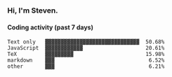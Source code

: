 ### Hi, I'm Steven.

#### Coding activity (past 7 days)
```
Text only   ▓▓▓▓▓▓▓▓▓▓▓▓▓▓▓▓▓▓▓▓▓▓▓▓▓▓▓▓▓▓  50.68%
JavaScript  ▓▓▓▓▓▓▓▓▓▓▓▓                    20.61%
TeX         ▓▓▓▓▓▓▓▓▓                       15.98%
markdown    ▓▓▓                              6.52%
other       ▓▓▓                              6.21%
```
